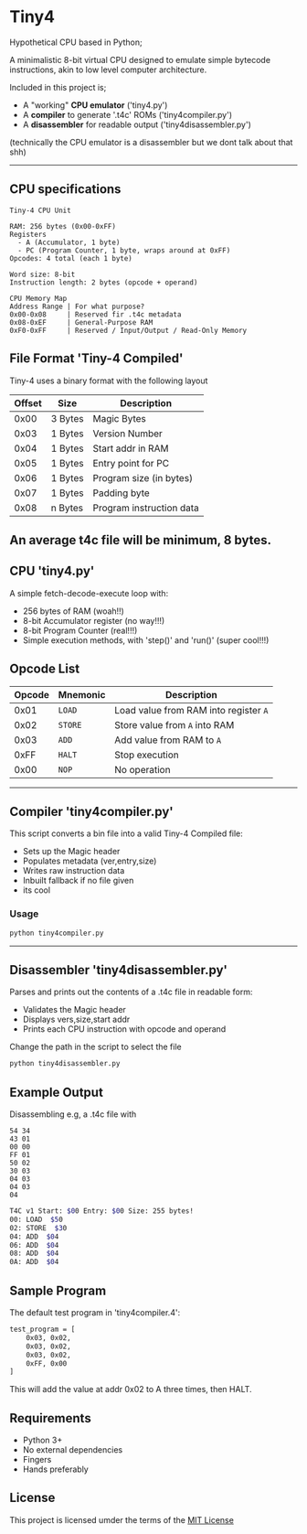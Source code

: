 # Tiny4
Hypothetical CPU based in Python;

A minimalistic 8-bit virtual CPU designed to emulate simple bytecode instructions, akin to low level computer architecture.

Included in this project is;

- A "working" **CPU emulator** ('tiny4.py')
- A **compiler** to generate '.t4c' ROMs ('tiny4compiler.py')
- A **disassembler** for readable output ('tiny4disassembler.py')

(technically the CPU emulator is a disassembler but we dont talk about that shh)

---
## CPU specifications
```
Tiny-4 CPU Unit

RAM: 256 bytes (0x00-0xFF)
Registers
  - A (Accumulator, 1 byte)
  - PC (Program Counter, 1 byte, wraps around at 0xFF)
Opcodes: 4 total (each 1 byte)

Word size: 8-bit
Instruction length: 2 bytes (opcode + operand)

CPU Memory Map
Address Range | For what purpose?
0x00-0x08     | Reserved fir .t4c metadata
0x08-0xEF     | General-Purpose RAM
0xF0-0xFF     | Reserved / Input/Output / Read-Only Memory

```

## File Format 'Tiny-4 Compiled'

Tiny-4 uses a binary format with the following layout

|Offset|Size|Description|
|------|----|-----------|
|0x00  |3 Bytes |Magic Bytes|
|0x03  |1 Bytes |Version Number|
|0x04  |1 Bytes |Start addr in RAM|
|0x05  |1 Bytes |Entry point for PC|
|0x06  |1 Bytes |Program size (in bytes)|
|0x07  |1 Bytes |Padding byte|
|0x08  |n Bytes |Program instruction data|

An average t4c file will be minimum, 8 bytes.
---

## CPU 'tiny4.py'

A simple fetch-decode-execute loop with:

- 256 bytes of RAM (woah!!)
- 8-bit Accumulator register (no way!!!)
- 8-bit Program Counter (real!!!)
- Simple execution methods, with 'step()' and 'run()' (super cool!!!)

## Opcode List

|Opcode|Mnemonic|Description                               |
|--------|----------|-------------------------------------------|
|0x01|`LOAD`|Load value from RAM into register `A`     |
|0x02|`STORE`|Store value from `A` into RAM             |
|0x03|`ADD`|Add value from RAM to `A`                 |
|0xFF|`HALT`|Stop execution                            |
|0x00|`NOP`|No operation                              |

---

## Compiler 'tiny4compiler.py'

This script converts a bin file into a valid Tiny-4 Compiled file:

- Sets up the Magic header
- Populates metadata (ver,entry,size)
- Writes raw instruction data
- Inbuilt fallback if no file given
- its cool

### Usage

```bash
python tiny4compiler.py 
```

---

## Disassembler 'tiny4disassembler.py'

Parses and prints out the contents of a .t4c file in readable form:

- Validates the Magic header
- Displays vers,size,start addr
- Prints each CPU instruction with opcode and operand

Change the path in the script to select the file

```bash
python tiny4disassembler.py
```

## Example Output
Disassembling e.g, a .t4c file with
```
54 34
43 01
00 00
FF 01
50 02
30 03
04 03
04 03
04
```

```bash
T4C v1 Start: $00 Entry: $00 Size: 255 bytes!
00: LOAD  $50
02: STORE  $30
04: ADD  $04
06: ADD  $04
08: ADD  $04
0A: ADD  $04
```

## Sample Program

The default test program in 'tiny4compiler.4':
```bash
test_program = [
    0x03, 0x02,
    0x03, 0x02,
    0x03, 0x02,
    0xFF, 0x00
]
```
This will add the value at addr 0x02 to A three times, then HALT.

## Requirements

- Python 3+
- No external dependencies
- Fingers
- Hands preferably

## License

This project is licensed umder the terms of the [MIT License](LICENSE)

